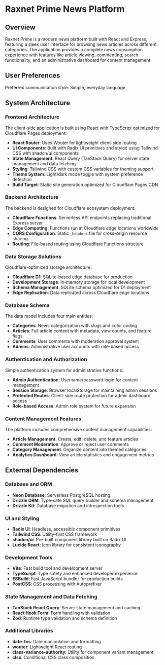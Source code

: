# Raxnet Prime News Platform

## Overview

Raxnet Prime is a modern news platform built with React and Express, featuring a sleek user interface for browsing news articles across different categories. The application provides a complete news consumption experience with features like article viewing, commenting, search functionality, and an administrative dashboard for content management.

## User Preferences

Preferred communication style: Simple, everyday language.

## System Architecture

### Frontend Architecture

The client-side application is built using React with TypeScript optimized for Cloudflare Pages deployment:

- **React Router**: Uses Wouter for lightweight client-side routing
- **UI Components**: Built with Radix UI primitives and styled using Tailwind CSS with shadcn/ui components
- **State Management**: React Query (TanStack Query) for server state management and data fetching
- **Styling**: Tailwind CSS with custom CSS variables for theming support
- **Theme System**: Light/dark mode toggle with system preference detection
- **Build Target**: Static site generation optimized for Cloudflare Pages CDN

### Backend Architecture

The backend is designed for Cloudflare ecosystem deployment:

- **Cloudflare Functions**: Serverless API endpoints replacing traditional Express server
- **Edge Computing**: Functions run at Cloudflare edge locations worldwide
- **CORS Configuration**: Static `_headers` file for cross-origin resource sharing
- **Routing**: File-based routing using Cloudflare Functions structure

### Data Storage Solutions

Cloudflare-optimized storage architecture:

- **Cloudflare D1**: SQLite-based edge database for production
- **Development Storage**: In-memory storage for local development
- **Schema Management**: SQLite schema optimized for D1 deployment
- **Edge Replication**: Data replicated across Cloudflare edge locations

### Database Schema

The data model includes four main entities:

- **Categories**: News categorization with slugs and color coding
- **Articles**: Full article content with metadata, view counts, and feature flags
- **Comments**: User comments with moderation approval system
- **Admins**: Administrative user accounts with role-based access

### Authentication and Authorization

Simple authentication system for administrative functions:

- **Admin Authentication**: Username/password login for content management
- **Session Storage**: Browser localStorage for maintaining admin sessions
- **Protected Routes**: Client-side route protection for admin dashboard access
- **Role-based Access**: Admin role system for future expansion

### Content Management Features

The platform includes comprehensive content management capabilities:

- **Article Management**: Create, edit, delete, and feature articles
- **Comment Moderation**: Approve or reject user comments
- **Category Management**: Organize content into themed categories
- **Analytics Dashboard**: View article statistics and engagement metrics

## External Dependencies

### Database and ORM
- **Neon Database**: Serverless PostgreSQL hosting
- **Drizzle ORM**: Type-safe SQL query builder and schema management
- **Drizzle Kit**: Database migration and introspection tools

### UI and Styling
- **Radix UI**: Headless, accessible component primitives
- **Tailwind CSS**: Utility-first CSS framework
- **shadcn/ui**: Pre-built component library built on Radix UI
- **Lucide React**: Icon library for consistent iconography

### Development Tools
- **Vite**: Fast build tool and development server
- **TypeScript**: Type safety and enhanced developer experience
- **ESBuild**: Fast JavaScript bundler for production builds
- **PostCSS**: CSS processing with Autoprefixer

### State Management and Data Fetching
- **TanStack React Query**: Server state management and caching
- **React Hook Form**: Form handling with validation
- **Zod**: Runtime type validation and schema definition

### Additional Libraries
- **date-fns**: Date manipulation and formatting
- **wouter**: Lightweight React routing
- **class-variance-authority**: Utility for component variant management
- **clsx**: Conditional CSS class composition